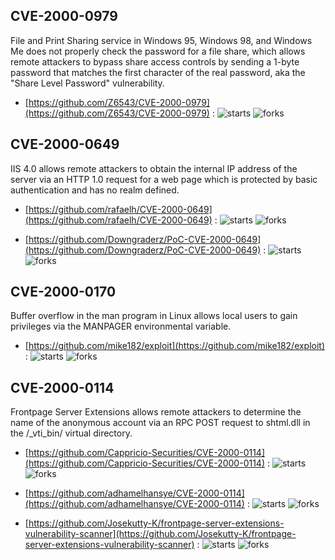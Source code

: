 ## CVE-2000-0979
 File and Print Sharing service in Windows 95, Windows 98, and Windows Me does not properly check the password for a file share, which allows remote attackers to bypass share access controls by sending a 1-byte password that matches the first character of the real password, aka the "Share Level Password" vulnerability.



- [https://github.com/Z6543/CVE-2000-0979](https://github.com/Z6543/CVE-2000-0979) :  ![starts](https://img.shields.io/github/stars/Z6543/CVE-2000-0979.svg) ![forks](https://img.shields.io/github/forks/Z6543/CVE-2000-0979.svg)

## CVE-2000-0649
 IIS 4.0 allows remote attackers to obtain the internal IP address of the server via an HTTP 1.0 request for a web page which is protected by basic authentication and has no realm defined.



- [https://github.com/rafaelh/CVE-2000-0649](https://github.com/rafaelh/CVE-2000-0649) :  ![starts](https://img.shields.io/github/stars/rafaelh/CVE-2000-0649.svg) ![forks](https://img.shields.io/github/forks/rafaelh/CVE-2000-0649.svg)

- [https://github.com/Downgraderz/PoC-CVE-2000-0649](https://github.com/Downgraderz/PoC-CVE-2000-0649) :  ![starts](https://img.shields.io/github/stars/Downgraderz/PoC-CVE-2000-0649.svg) ![forks](https://img.shields.io/github/forks/Downgraderz/PoC-CVE-2000-0649.svg)

## CVE-2000-0170
 Buffer overflow in the man program in Linux allows local users to gain privileges via the MANPAGER environmental variable.



- [https://github.com/mike182/exploit](https://github.com/mike182/exploit) :  ![starts](https://img.shields.io/github/stars/mike182/exploit.svg) ![forks](https://img.shields.io/github/forks/mike182/exploit.svg)

## CVE-2000-0114
 Frontpage Server Extensions allows remote attackers to determine the name of the anonymous account via an RPC POST request to shtml.dll in the /_vti_bin/ virtual directory.



- [https://github.com/Cappricio-Securities/CVE-2000-0114](https://github.com/Cappricio-Securities/CVE-2000-0114) :  ![starts](https://img.shields.io/github/stars/Cappricio-Securities/CVE-2000-0114.svg) ![forks](https://img.shields.io/github/forks/Cappricio-Securities/CVE-2000-0114.svg)

- [https://github.com/adhamelhansye/CVE-2000-0114](https://github.com/adhamelhansye/CVE-2000-0114) :  ![starts](https://img.shields.io/github/stars/adhamelhansye/CVE-2000-0114.svg) ![forks](https://img.shields.io/github/forks/adhamelhansye/CVE-2000-0114.svg)

- [https://github.com/Josekutty-K/frontpage-server-extensions-vulnerability-scanner](https://github.com/Josekutty-K/frontpage-server-extensions-vulnerability-scanner) :  ![starts](https://img.shields.io/github/stars/Josekutty-K/frontpage-server-extensions-vulnerability-scanner.svg) ![forks](https://img.shields.io/github/forks/Josekutty-K/frontpage-server-extensions-vulnerability-scanner.svg)
